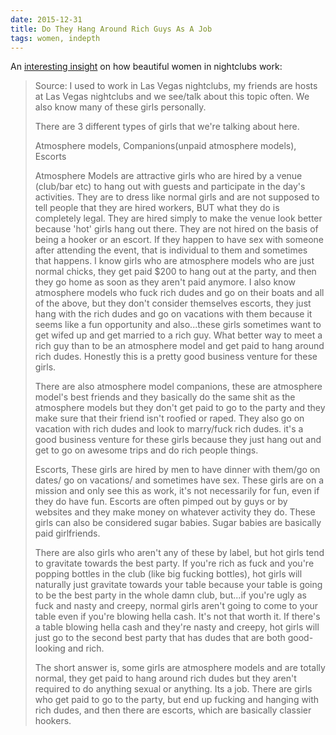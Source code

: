 ```yaml
---
date: 2015-12-31
title: Do They Hang Around Rich Guys As A Job
tags: women, indepth
---
```


An [interesting insight](https://www.reddit.com/r/explainlikeimfive/comments/3yuo0a/eli5_when_a_load_of_beautiful_women_hang_around/cygt1em/) on how beautiful women in nightclubs work:

> Source: I used to work in Las Vegas nightclubs, my friends are hosts at Las Vegas nightclubs and we see/talk about this topic often. We also know many of these girls personally.
> 
> There are 3 different types of girls that we're talking about here.
> 
> Atmosphere models, Companions(unpaid atmosphere models), Escorts
> 
> Atmosphere Models are attractive girls who are hired by a venue (club/bar etc) to hang out with guests and participate in the day's activities. They are to dress like normal girls and are not supposed to tell people that they are hired workers, BUT what they do is completely legal. They are hired simply to make the venue look better because 'hot' girls hang out there. They are not hired on the basis of being a hooker or an escort. If they happen to have sex with someone after attending the event, that is individual to them and sometimes that happens. I know girls who are atmosphere models who are just normal chicks, they get paid $200 to hang out at the party, and then they go home as soon as they aren't paid anymore. I also know atmosphere models who fuck rich dudes and go on their boats and all of the above, but they don't consider themselves escorts, they just hang with the rich dudes and go on vacations with them because it seems like a fun opportunity and also...these girls sometimes want to get wifed up and get married to a rich guy. What better way to meet a rich guy than to be an atmosphere model and get paid to hang around rich dudes. Honestly this is a pretty good business venture for these girls.
> 
> There are also atmosphere model companions, these are atmosphere model's best friends and they basically do the same shit as the atmosphere models but they don't get paid to go to the party and they make sure that their friend isn't roofied or raped. They also go on vacation with rich dudes and look to marry/fuck rich dudes. it's a good business venture for these girls because they just hang out and get to go on awesome trips and do rich people things.
> 
> Escorts, These girls are hired by men to have dinner with them/go on dates/ go on vacations/ and sometimes have sex. These girls are on a mission and only see this as work, it's not necessarily for fun, even if they do have fun. Escorts are often pimped out by guys or by websites and they make money on whatever activity they do. These girls can also be considered sugar babies. Sugar babies are basically paid girlfriends.
> 
> There are also girls who aren't any of these by label, but hot girls tend to gravitate towards the best party. If you're rich as fuck and you're popping bottles in the club (like big fucking bottles), hot girls will naturally just gravitate towards your table because your table is going to be the best party in the whole damn club, but...if you're ugly as fuck and nasty and creepy, normal girls aren't going to come to your table even if you're blowing hella cash. It's not that worth it. If there's a table blowing hella cash and they're nasty and creepy, hot girls will just go to the second best party that has dudes that are both good-looking and rich.
> 
> The short answer is, some girls are atmosphere models and are totally normal, they get paid to hang around rich dudes but they aren't required to do anything sexual or anything. Its a job. There are girls who get paid to go to the party, but end up fucking and hanging with rich dudes, and then there are escorts, which are basically classier hookers.